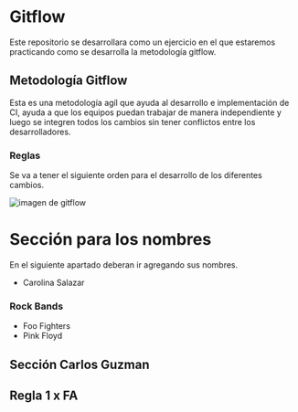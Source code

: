 # Gitflow

Este repositorio se desarrollara como un ejercicio en el que estaremos practicando como se desarrolla la metodología gitflow.

## Metodología Gitflow

Esta es una metodología agíl que ayuda al desarrollo e implementación de CI, ayuda a que los equipos puedan trabajar de manera independiente y luego se integren todos los cambios sin tener conflictos entre los desarrolladores.

### Reglas

Se va a tener el siguiente orden para el desarrollo de los diferentes cambios.

<img src="https://cdn-images-1.medium.com/max/1600/1*uUpzVOpdFw5V-tJ_YvgFmA.png" alt="imagen de gitflow">

# Sección para los nombres

En el siguiente apartado deberan ir agregando sus nombres.

- Carolina Salazar

### Rock Bands

- Foo Fighters
- Pink Floyd

## Sección Carlos Guzman

## Regla 1 x FA
